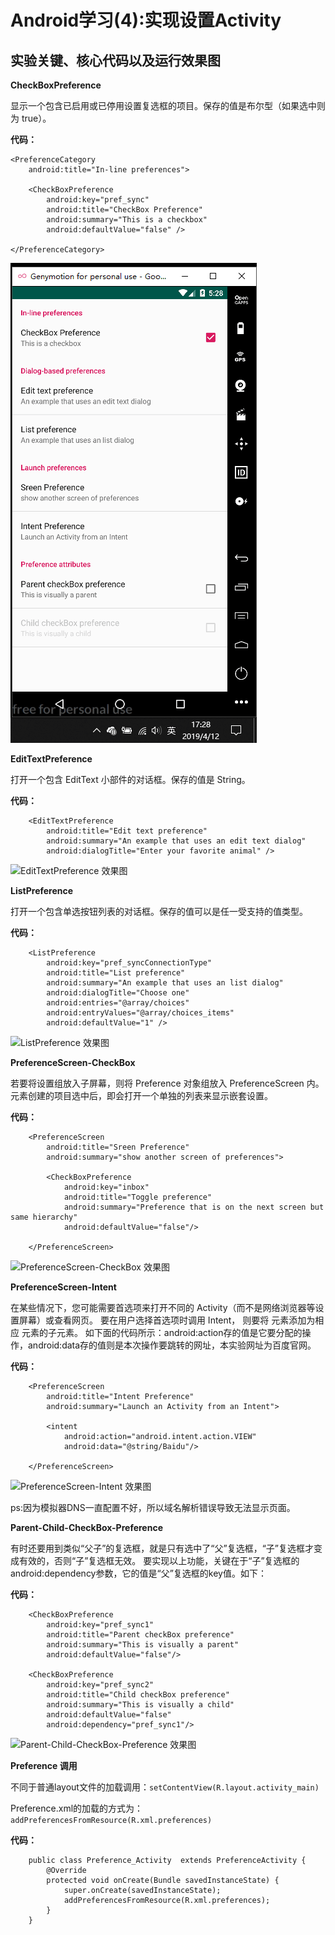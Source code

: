 # Android学习(4):实现设置Activity                                    
## 实验关键、核心代码以及运行效果图
**CheckBoxPreference**

显示一个包含已启用或已停用设置复选框的项目。保存的值是布尔型（如果选中则为 true）。

**代码：**

    <PreferenceCategory
        android:title="In-line preferences">
    
        <CheckBoxPreference
            android:key="pref_sync"
            android:title="CheckBox Preference"
            android:summary="This is a checkbox"
            android:defaultValue="false" />
    
    </PreferenceCategory>


![CheckBoxPreference 效果图](https://github.com/Huanglei666/PreferenceTest/blob/master/%E8%BF%90%E8%A1%8C%E6%88%AA%E5%9B%BE/CheckboxPreference.png)

**EditTextPreference**

打开一个包含 EditText 小部件的对话框。保存的值是 String。

**代码：**

        <EditTextPreference
            android:title="Edit text preference"
            android:summary="An example that uses an edit text dialog"
            android:dialogTitle="Enter your favorite animal" />

![EditTextPreference 效果图](https://github.com/CodeCatPro/Preference/blob/master/%E8%BF%90%E8%A1%8C%E6%88%AA%E5%9B%BE/4_2.png)

**ListPreference**

打开一个包含单选按钮列表的对话框。保存的值可以是任一受支持的值类型。

**代码：**

        <ListPreference
            android:key="pref_syncConnectionType"
            android:title="List preference"
            android:summary="An example that uses an list dialog"
            android:dialogTitle="Choose one"
            android:entries="@array/choices"
            android:entryValues="@array/choices_items"
            android:defaultValue="1" />

![ListPreference 效果图](https://github.com/Huanglei666/PreferenceTest/blob/master/%E8%BF%90%E8%A1%8C%E6%88%AA%E5%9B%BE/4_3.png)

**PreferenceScreen-CheckBox**

若要将设置组放入子屏幕，则将 Preference 对象组放入 PreferenceScreen 内。<PreferenceScreen> 元素创建的项目选中后，即会打开一个单独的列表来显示嵌套设置。

**代码：**

        <PreferenceScreen
            android:title="Sreen Preference"
            android:summary="show another screen of preferences">
    
            <CheckBoxPreference
                android:key="inbox"
                android:title="Toggle preference"
                android:summary="Preference that is on the next screen but same hierarchy"
                android:defaultValue="false"/>
    
        </PreferenceScreen>

![PreferenceScreen-CheckBox 效果图](https://github.com/Huanglei666/PreferenceTest/blob/master/%E8%BF%90%E8%A1%8C%E6%88%AA%E5%9B%BE/4_4.png)

**PreferenceScreen-Intent**

在某些情况下，您可能需要首选项来打开不同的 Activity（而不是网络浏览器等设置屏幕）或查看网页。 要在用户选择首选项时调用 Intent，
则要将<intent> 元素添加为相应 <Preference> 元素的子元素。
如下面的代码所示：android:action存的值是它要分配的操作，android:data存的值则是本次操作要跳转的网址，本实验网址为百度官网。

**代码：**

        <PreferenceScreen
            android:title="Intent Preference"
            android:summary="Launch an Activity from an Intent">
    
            <intent
                android:action="android.intent.action.VIEW"
                android:data="@string/Baidu"/>
    
        </PreferenceScreen>

![PreferenceScreen-Intent 效果图](https://github.com/Huanglei666/PreferenceTest/blob/master/%E8%BF%90%E8%A1%8C%E6%88%AA%E5%9B%BE/4_5.png)

ps:因为模拟器DNS一直配置不好，所以域名解析错误导致无法显示页面。

**Parent-Child-CheckBox-Preference**

有时还要用到类似“父子”的复选框，就是只有选中了“父”复选框，“子”复选框才变成有效的，否则“子”复选框无效。
要实现以上功能，关键在于“子”复选框的android:dependency参数，它的值是“父”复选框的key值。如下：

**代码：**

        <CheckBoxPreference
            android:key="pref_sync1"
            android:title="Parent checkBox preference"
            android:summary="This is visually a parent"
            android:defaultValue="false"/>
    
        <CheckBoxPreference
            android:key="pref_sync2"
            android:title="Child checkBox preference"
            android:summary="This is visually a child"
            android:defaultValue="false"
            android:dependency="pref_sync1"/>

![Parent-Child-CheckBox-Preference 效果图](https://github.com/Huanglei666/PreferenceTest/blob/master/%E8%BF%90%E8%A1%8C%E6%88%AA%E5%9B%BE/4_6.png)

**Preference 调用**

不同于普通layout文件的加载调用：`setContentView(R.layout.activity_main)`

Preference.xml的加载的方式为：`addPreferencesFromResource(R.xml.preferences)`

**代码：**

        public class Preference_Activity  extends PreferenceActivity {
            @Override
            protected void onCreate(Bundle savedInstanceState) {
                super.onCreate(savedInstanceState);
                addPreferencesFromResource(R.xml.preferences);
            }
        }
